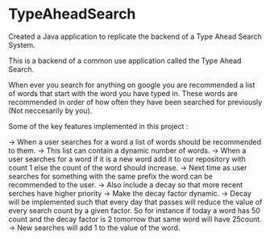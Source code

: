 # TypeAheadSearch
Created a Java application to replicate the backend of a Type Ahead Search System.


This is a backend of a common use application called the Type Ahead Search. 

When ever you search for anything on google you are recommended a list of words that start with the word you have typed in. These words are recommended in order of how often they have been searched for previously (Not neccesarily by you).

Some of the key features implemented in this project :

-> When a user searches for a word a list of words should be recommended to them.
-> This list can contain a dynamic number of words.
-> When a user searches for a word if it is a new word add it to our repository with count 1 else the count of the word should increase.
-> Next time as user searches for something with the same prefix the word can be recommended to the user.
-> Also include a decay so that more recent serches have higher priority
-> Make the decay factor dynamic.
-> Decay will be implemented such that every day that passes will reduce the value of every search count by a given factor. So for instance if today a word has 50 count and the decay factor is 2 tomorrow that same word will have 25count.
-> New searches will add 1 to the value of the word.
